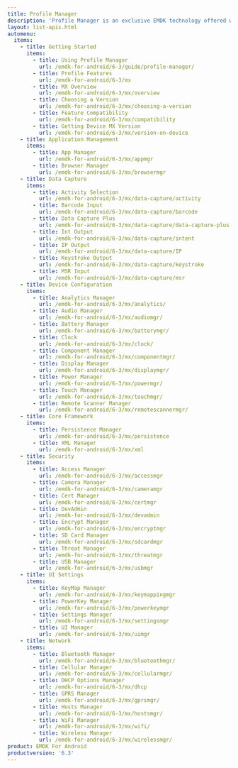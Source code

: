 ```yaml
---
title: Profile Manager
description: 'Profile Manager is an exclusive EMDK technology offered within your IDE, providing a GUI based development tool. This allows you to write fewer lines of code resulting in reduced development time, effort and errors.'
layout: list-apis.html
automenu:
  items:
    - title: Getting Started
      items:
        - title: Using Profile Manager
          url: /emdk-for-android/6-3/guide/profile-manager/
        - title: Profile Features
          url: /emdk-for-android/6-3/mx
        - title: MX Overview
          url: /emdk-for-android/6-3/mx/overview
        - title: Choosing a Version
          url: /emdk-for-android/6-3/mx/choosing-a-version
        - title: Feature Compatibility
          url: /emdk-for-android/6-3/mx/compatibility
        - title: Getting Device MX Version
          url: /emdk-for-android/6-3/mx/version-on-device
    - title: Application Management
      items:
        - title: App Manager
          url: /emdk-for-android/6-3/mx/appmgr
        - title: Browser Manager
          url: /emdk-for-android/6-3/mx/browsermgr
    - title: Data Capture
      items:
        - title: Activity Selection
          url: /emdk-for-android/6-3/mx/data-capture/activity
        - title: Barcode Input
          url: /emdk-for-android/6-3/mx/data-capture/barcode
        - title: Data Capture Plus
          url: /emdk-for-android/6-3/mx/data-capture/data-capture-plus
        - title: Int Output
          url: /emdk-for-android/6-3/mx/data-capture/intent
        - title: IP Output
          url: /emdk-for-android/6-3/mx/data-capture/IP
        - title: Keystroke Output
          url: /emdk-for-android/6-3/mx/data-capture/keystroke
        - title: MSR Input
          url: /emdk-for-android/6-3/mx/data-capture/msr
    - title: Device Configuration
      items:
        - title: Analytics Manager
          url: /emdk-for-android/6-3/mx/analytics/
        - title: Audio Manager
          url: /emdk-for-android/6-3/mx/audiomgr/
        - title: Battery Manager
          url: /emdk-for-android/6-3/mx/batterymgr/
        - title: Clock
          url: /emdk-for-android/6-3/mx/clock/
        - title: Component Manager
          url: /emdk-for-android/6-3/mx/componentmgr/
        - title: Display Manager
          url: /emdk-for-android/6-3/mx/displaymgr/
        - title: Power Manager
          url: /emdk-for-android/6-3/mx/powermgr/
        - title: Touch Manager
          url: /emdk-for-android/6-3/mx/touchmgr/
        - title: Remote Scanner Manager
          url: /emdk-for-android/6-3/mx/remotescannermgr/
    - title: Core Framework
      items:
        - title: Persistence Manager
          url: /emdk-for-android/6-3/mx/persistence
        - title: XML Manager
          url: /emdk-for-android/6-3/mx/xml
    - title: Security
      items:
        - title: Access Manager
          url: /emdk-for-android/6-3/mx/accessmgr
        - title: Camera Manager
          url: /emdk-for-android/6-3/mx/cameramgr
        - title: Cert Manager
          url: /emdk-for-android/6-3/mx/certmgr
        - title: DevAdmin
          url: /emdk-for-android/6-3/mx/devadmin
        - title: Encrypt Manager
          url: /emdk-for-android/6-3/mx/encryptmgr
        - title: SD Card Manager
          url: /emdk-for-android/6-3/mx/sdcardmgr
        - title: Threat Manager
          url: /emdk-for-android/6-3/mx/threatmgr
        - title: USB Manager
          url: /emdk-for-android/6-3/mx/usbmgr
    - title: UI Settings
      items:
        - title: KeyMap Manager
          url: /emdk-for-android/6-3/mx/keymappingmgr
        - title: PowerKey Manager
          url: /emdk-for-android/6-3/mx/powerkeymgr
        - title: Settings Manager
          url: /emdk-for-android/6-3/mx/settingsmgr
        - title: UI Manager
          url: /emdk-for-android/6-3/mx/uimgr
    - title: Network
      items:
        - title: Bluetooth Manager
          url: /emdk-for-android/6-3/mx/bluetoothmgr/
        - title: Cellular Manager
          url: /emdk-for-android/6-3/mx/cellularmgr/
        - title: DHCP Options Manager
          url: /emdk-for-android/6-3/mx/dhcp
        - title: GPRS Manager
          url: /emdk-for-android/6-3/mx/gprsmgr/
        - title: Hosts Manager
          url: /emdk-for-android/6-3/mx/hostsmgr/
        - title: WiFi Manager
          url: /emdk-for-android/6-3/mx/wifi/
        - title: Wireless Manager
          url: /emdk-for-android/6-3/mx/wirelessmgr/
product: EMDK For Android
productversion: '6.3'
---
```



















